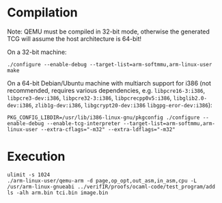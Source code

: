 # Compilation

Note: QEMU must be compiled in 32-bit mode, otherwise the generated TCG will assume the host architecture is 64-bit!

On a 32-bit machine:
```
./configure --enable-debug --target-list=arm-softmmu,arm-linux-user
make
```

On a 64-bit Debian/Ubuntu machine with multiarch support for i386 (not recommended, requires various dependencies, e.g. `libpcre16-3:i386`, `libpcre3-dev:i386`, `libpcre32-3:i386`, `libpcrecpp0v5:i386`, `libglib2.0-dev:i386`, `zlib1g-dev:i386`, `libgcrypt20-dev:i386` `libgpg-eror-dev:i386`):
```
PKG_CONFIG_LIBDIR=/usr/lib/i386-linux-gnu/pkgconfig ./configure --enable-debug --enable-tcg-interpreter --target-list=arm-softmmu,arm-linux-user --extra-cflags="-m32" --extra-ldflags="-m32"
```

# Execution
```
ulimit -s 1024
./arm-linux-user/qemu-arm -d page,op_opt,out_asm,in_asm,cpu -L /usr/arm-linux-gnueabi ../verifIR/proofs/ocaml-code/test_program/add
ls -alh arm.bin tci.bin image.bin
```
